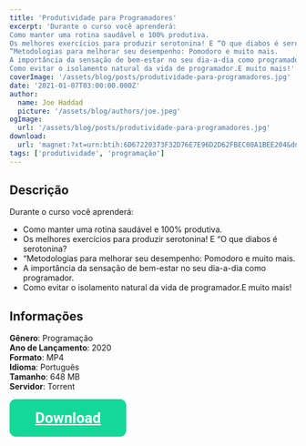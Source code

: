 ```yaml
---
title: 'Produtividade para Programadores'
excerpt: 'Durante o curso você aprenderá:
Como manter uma rotina saudável e 100% produtiva.
Os melhores exercícios para produzir serotonina! E “O que diabos é serotonina?
“Metodologias para melhorar seu desempenho: Pomodoro e muito mais.
A importância da sensação de bem-estar no seu dia-a-dia como programador.
Como evitar o isolamento natural da vida de programador.E muito mais!'
coverImage: '/assets/blog/posts/produtividade-para-programadores.jpg'
date: '2021-01-07T03:00:00.000Z'
author:
  name: Joe Haddad
  picture: '/assets/blog/authors/joe.jpeg'
ogImage:
  url: '/assets/blog/posts/produtividade-para-programadores.jpg'
download:
  url: 'magnet:?xt=urn:btih:6D67220373F32D76E7E96D2D62FBEC00A1BEE204&dn=Produtividade%20para%20Programadores%20-%20Danki%20code&tr=udp%3a%2f%2ftracker.openbittorrent.com%3a1337%2fannounce&tr=udp%3a%2f%2ftracker.opentrackr.org%3a1337%2fannounce'
tags: ['produtividade', 'programação']
---
```

## Descrição

Durante o curso você aprenderá:

- Como manter uma rotina saudável e 100% produtiva.
- Os melhores exercícios para produzir serotonina! E “O que diabos é serotonina?
- “Metodologias para melhorar seu desempenho: Pomodoro e muito mais.
- A importância da sensação de bem-estar no seu dia-a-dia como programador.
- Como evitar o isolamento natural da vida de programador.E muito mais!


## Informações

**Gênero**: Programação  
**Ano de Lançamento**: 2020  
**Formato**: MP4  
**Idioma**: Português  
**Tamanho**: 648 MB  
**Servidor**: Torrent  

<div class="download">
<a class="downloadButton" href="magnet:?xt=urn:btih:6D67220373F32D76E7E96D2D62FBEC00A1BEE204&dn=Produtividade%20para%20Programadores%20-%20Danki%20code&tr=udp%3a%2f%2ftracker.openbittorrent.com%3a1337%2fannounce&tr=udp%3a%2f%2ftracker.opentrackr.org%3a1337%2fannounce">Download</a>
</div>

<style>
  .downloadButton {
    background:    #15d798;
    border-radius: 11px;
    padding:       20px 45px;
    color:         #ffffff;
    display:       inline-block;
    font:          normal bold 26px/1 "Roboto", sans-serif;
    text-align:    center;
  }
  .downloadButton:hover {
    background:    #15d798;
    box-shadow: 5px 5px 5px 0px rgba(0,0,0,0.3);
  }
</style>